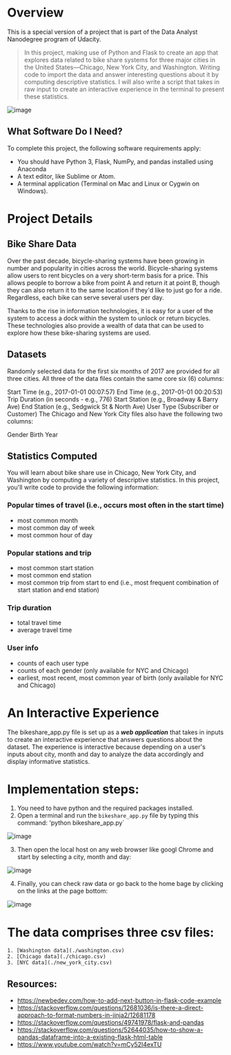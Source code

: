 # Overview
This is a special version of a project that is part of the Data Analyst Nanodegree program of Udacity.

> In this project, making use of Python and Flask to create an app that explores data related to bike share systems for three major cities in the United States—Chicago, New York City, and Washington. Writing code to import the data and answer interesting questions about it by computing descriptive statistics. I will also write a script that takes in raw input to create an interactive experience in the terminal to present these statistics.

![image](https://user-images.githubusercontent.com/49010338/159188263-232eb65d-2937-4bca-93b2-b365728d18b9.png)


## What Software Do I Need?
To complete this project, the following software requirements apply:

* You should have Python 3, Flask, NumPy, and pandas installed using Anaconda
* A text editor, like Sublime or Atom.
* A terminal application (Terminal on Mac and Linux or Cygwin on Windows).


# Project Details

## Bike Share Data
Over the past decade, bicycle-sharing systems have been growing in number and popularity in cities across the world. Bicycle-sharing systems allow users to rent bicycles on a very short-term basis for a price. This allows people to borrow a bike from point A and return it at point B, though they can also return it to the same location if they'd like to just go for a ride. Regardless, each bike can serve several users per day.

Thanks to the rise in information technologies, it is easy for a user of the system to access a dock within the system to unlock or return bicycles. These technologies also provide a wealth of data that can be used to explore how these bike-sharing systems are used.


## Datasets

Randomly selected data for the first six months of 2017 are provided for all three cities. All three of the data files contain the same core six (6) columns:

Start Time (e.g., 2017-01-01 00:07:57)
End Time (e.g., 2017-01-01 00:20:53)
Trip Duration (in seconds - e.g., 776)
Start Station (e.g., Broadway & Barry Ave)
End Station (e.g., Sedgwick St & North Ave)
User Type (Subscriber or Customer)
The Chicago and New York City files also have the following two columns:

Gender
Birth Year


## Statistics Computed
You will learn about bike share use in Chicago, New York City, and Washington by computing a variety of descriptive statistics. In this project, you'll write code to provide the following information:

###  Popular times of travel (i.e., occurs most often in the start time)

* most common month
* most common day of week
* most common hour of day

### Popular stations and trip

* most common start station
* most common end station
* most common trip from start to end (i.e., most frequent combination of start station and end station)

### Trip duration

* total travel time
* average travel time

### User info

* counts of each user type
* counts of each gender (only available for NYC and Chicago)
* earliest, most recent, most common year of birth (only available for NYC and Chicago)


# An Interactive Experience

The bikeshare_app.py file is set up as a ***web application*** that takes in inputs to create an interactive experience that answers questions about the dataset. The experience is interactive because depending on a user's inputs about city, month and day to analyze the data accordingly and display informative statistics. 

# Implementation steps:

1. You need to have python and the required packages installed.
2. Open a terminal and run the `bikeshare_app.py` file by typing this command: 'python bikeshare_app.py`

![image](https://user-images.githubusercontent.com/49010338/159187980-12b4af59-0c80-4123-b75e-9ff2e0dd1fc8.png)

3. Then open the local host on any web browser like googl Chrome and start by selecting a city, month and day:

![image](https://user-images.githubusercontent.com/49010338/159188072-bec90d79-d53a-4573-9366-b609bbb53832.png)

4. Finally, you can check raw data or go back to the home bage by clicking on the links at the page bottom:

![image](https://user-images.githubusercontent.com/49010338/159188111-3b908b54-3e78-4d0e-8570-0296a6614b75.png)



# The data comprises three csv files:
    1. [Washington data](./washington.csv) 
    2. [Chicago data](./chicago.csv)
    3. [NYC data](./new_york_city.csv)
    


## Resources:
* https://newbedev.com/how-to-add-next-button-in-flask-code-example
* https://stackoverflow.com/questions/12681036/is-there-a-direct-approach-to-format-numbers-in-jinja2/12681178
* https://stackoverflow.com/questions/49741978/flask-and-pandas
* https://stackoverflow.com/questions/52644035/how-to-show-a-pandas-dataframe-into-a-existing-flask-html-table
* https://www.youtube.com/watch?v=mCy52I4exTU
